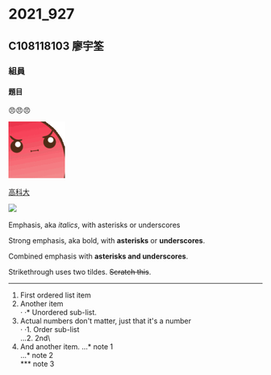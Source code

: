 # 2021_927

## C108118103 廖宇筌

### 組員

#### 題目

😠😠😠

[![angry](698915109971427438.gif "生氣幫傳送門請點我")](https://www.twitch.tv/takesipon)

[高科大](https://www.nkust.edu.tw/)

![](https://www.nkust.edu.tw/var/file/0/1000/img/513/182513897.png "")


Emphasis, aka *italics*, with asterisks or underscores

Strong emphasis, aka bold, with **asterisks** or **underscores**.

Combined emphasis with **asterisks and underscores**.

Strikethrough uses two tildes. ~~Scratch this~~.

---
1. First ordered list item
2. Another item\
· ·* Unordered sub-list.
3. Actual numbers don't matter, just that it's a number\
· ·1. Order sub-list\
...2. 2nd\
4. And another item.
...* note 1\
...* note 2\
*** note 3
